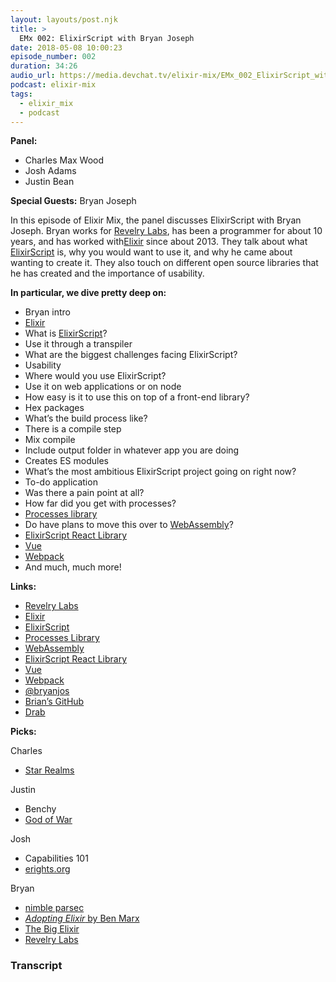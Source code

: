 ```yaml
---
layout: layouts/post.njk
title: >
  EMx 002: ElixirScript with Bryan Joseph
date: 2018-05-08 10:00:23
episode_number: 002
duration: 34:26
audio_url: https://media.devchat.tv/elixir-mix/EMx_002_ElixirScript_with_Bryan_Joseph.mp3
podcast: elixir-mix
tags:
  - elixir_mix
  - podcast
---
```


**Panel:**

- Charles Max Wood
- Josh Adams
- Justin Bean

**Special Guests:** Bryan Joseph

In this episode of Elixir Mix, the panel discusses ElixirScript with Bryan Joseph. Bryan works for [Revelry Labs](https://revelry.co/), has been a programmer for about 10 years, and has worked with[Elixir](https://elixir-lang.org/) since about 2013. They talk about what [ElixirScript](https://github.com/elixirscript) is, why you would want to use it, and why he came about wanting to create it. They also touch on different open source libraries that he has created and the importance of usability.

**In particular, we dive pretty deep on:**

- Bryan intro
- [Elixir](https://elixir-lang.org/)
- What is [ElixirScript](https://github.com/elixirscript)?
- Use it through a transpiler
- What are the biggest challenges facing ElixirScript?
- Usability
- Where would you use ElixirScript?
- Use it on web applications or on node
- How easy is it to use this on top of a front-end library?
- Hex packages
- What’s the build process like?
- There is a compile step
- Mix compile
- Include output folder in whatever app you are doing
- Creates ES modules
- What’s the most ambitious ElixirScript project going on right now?
- To-do application
- Was there a pain point at all?
- How far did you get with processes?
- [Processes library](https://github.com/elixirscript/processes)
- Do have plans to move this over to [WebAssembly](http://webassembly.org/)?
- [ElixirScript React Library](https://github.com/elixirscript/elixirscript_react)
- [Vue](https://vuejs.org/)
- [Webpack](https://webpack.js.org/)
- And much, much more!

**Links:**

- [Revelry Labs](https://revelry.co/)
- [Elixir](https://elixir-lang.org/)
- [ElixirScript](https://github.com/elixirscript)
- [Processes Library](https://github.com/elixirscript/processes)
- [WebAssembly](http://webassembly.org/)
- [ElixirScript React Library](https://github.com/elixirscript/elixirscript_react)
- [Vue](https://vuejs.org/)
- [Webpack](https://webpack.js.org/)
- [@bryanjos](https://twitter.com/bryanjos?ref_src=twsrc%255Egoogle%257Ctwcamp%255Eserp%257Ctwgr%255Eauthor)
- [Brian’s GitHub](https://github.com/bryanjos)
- [Drab](https://tg.pl/drab)

**Picks:**

Charles

- [Star Realms](https://www.starrealms.com/digital-game/)

Justin

- Benchy
- [God of War](https://godofwar.playstation.com/)

Josh

- Capabilities 101
- [erights.org](http://erights.org/)

Bryan

- [nimble parsec](https://github.com/plataformatec/nimble_parsec)
- [_Adopting Elixir_ by Ben Marx](https://www.amazon.com/Adopting-Elixir-Production-Ben-Marx/dp/1680502522)
- [The Big Elixir](https://www.thebigelixir.com/)
- [Revelry Labs](https://revelry.co/)

### Transcript
